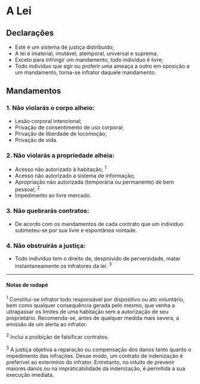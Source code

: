 # A Lei

## Declarações

- Este é um sistema de justiça distribuído;
- A lei é imaterial, imutável, atemporal, universal e suprema;
- Exceto para infringir um mandamento, todo indivíduo é livre;
- Todo indivíduo que agir ou proferir uma ameaça a outro em oposição a um mandamento, torna-se infrator daquele mandamento.

## Mandamentos

### 1. Não violarás o corpo alheio:

- Lesão corporal intencional;
- Privação de consentimento de uso corporal;
- Privação de liberdade de locomoção;
- Privação de vida.

### 2. Não violarás a propriedade alheia:

- Acesso não autorizado à habitação; <sup>1</sup>
- Acesso não autorizado a sistema de informação;
- Apropriação não autorizada (temporária ou permanente) de bem pessoal; <sup>2</sup>
- Impedimento ao livre mercado.

### 3. Não quebrarás contratos:

- De acordo com os mandamentos de cada contrato que um indivíduo submeteu-se por sua livre e espontânea vontade.

### 4. Não obstruirás a justiça:

- Todo indivíduo tem o direito de, desprovido de perversidade, matar instantaneamente os infratores da lei. <sup>3</sup>

---

#### Notas de rodapé

<sup>1</sup> Constitui-se infrator todo responsável por dispositivo ou ato voluntário, bem como qualquer consequência gerada pelo mesmo, que venha a ultrapassar os limites de uma habitação sem a autorização de seu proprietário. Recomenda-se, antes de qualquer medida mais severa, a emissão de um alerta ao infrator.

<sup>2</sup> Inclui a proibição de falsificar contratos.

<sup>3</sup> A justiça objetiva a reparação ou compensação dos danos tanto quanto o impedimento das infrações. Desse modo, um contrato de indenização é preferível ao extermínio do infrator. Entretanto, no intuito de prevenir maiores danos ou na impraticabilidade da indenização, é permitida a sua execução imediata.
